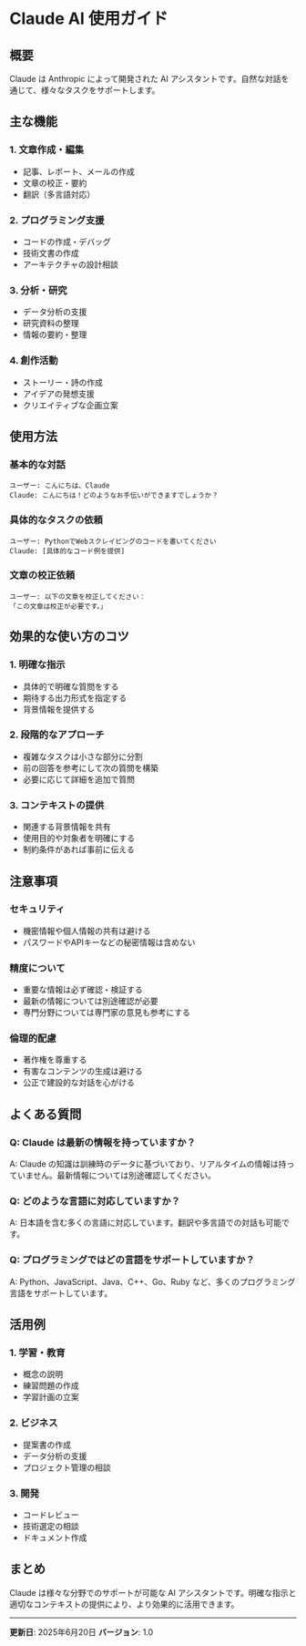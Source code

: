 # Claude AI 使用ガイド

## 概要

Claude は Anthropic によって開発された AI アシスタントです。自然な対話を通じて、様々なタスクをサポートします。

## 主な機能

### 1. 文章作成・編集

- 記事、レポート、メールの作成
- 文章の校正・要約
- 翻訳（多言語対応）

### 2. プログラミング支援

- コードの作成・デバッグ
- 技術文書の作成
- アーキテクチャの設計相談

### 3. 分析・研究

- データ分析の支援
- 研究資料の整理
- 情報の要約・整理

### 4. 創作活動

- ストーリー・詩の作成
- アイデアの発想支援
- クリエイティブな企画立案

## 使用方法

### 基本的な対話

```text
ユーザー: こんにちは、Claude
Claude: こんにちは！どのようなお手伝いができますでしょうか？
```

### 具体的なタスクの依頼

```text
ユーザー: PythonでWebスクレイピングのコードを書いてください
Claude: [具体的なコード例を提供]
```

### 文章の校正依頼

```text
ユーザー: 以下の文章を校正してください：
「この文章は校正が必要です。」
```

## 効果的な使い方のコツ

### 1. 明確な指示

- 具体的で明確な質問をする
- 期待する出力形式を指定する
- 背景情報を提供する

### 2. 段階的なアプローチ

- 複雑なタスクは小さな部分に分割
- 前の回答を参考にして次の質問を構築
- 必要に応じて詳細を追加で質問

### 3. コンテキストの提供

- 関連する背景情報を共有
- 使用目的や対象者を明確にする
- 制約条件があれば事前に伝える

## 注意事項

### セキュリティ

- 機密情報や個人情報の共有は避ける
- パスワードやAPIキーなどの秘密情報は含めない

### 精度について

- 重要な情報は必ず確認・検証する
- 最新の情報については別途確認が必要
- 専門分野については専門家の意見も参考にする

### 倫理的配慮

- 著作権を尊重する
- 有害なコンテンツの生成は避ける
- 公正で建設的な対話を心がける

## よくある質問

### Q: Claude は最新の情報を持っていますか？

A: Claude の知識は訓練時のデータに基づいており、リアルタイムの情報は持っていません。最新情報については別途確認してください。

### Q: どのような言語に対応していますか？

A: 日本語を含む多くの言語に対応しています。翻訳や多言語での対話も可能です。

### Q: プログラミングではどの言語をサポートしていますか？

A: Python、JavaScript、Java、C++、Go、Ruby など、多くのプログラミング言語をサポートしています。

## 活用例

### 1. 学習・教育

- 概念の説明
- 練習問題の作成
- 学習計画の立案

### 2. ビジネス

- 提案書の作成
- データ分析の支援
- プロジェクト管理の相談

### 3. 開発

- コードレビュー
- 技術選定の相談
- ドキュメント作成

## まとめ

Claude は様々な分野でのサポートが可能な AI アシスタントです。明確な指示と適切なコンテキストの提供により、より効果的に活用できます。

---

**更新日**: 2025年6月20日
**バージョン**: 1.0
